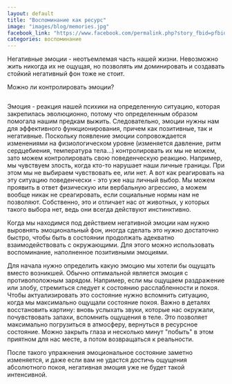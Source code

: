 ```yaml
---
layout: default
title: "Воспоминание как ресурс"
image: "images/blog/memories.jpg"
facebook_link: "https://www.facebook.com/permalink.php?story_fbid=pfbid029XeDHHfCYMHdcPysVAKWZeyWraAfeXS7Tou4eNUQpPxExhqLQNHKi5oKiryj2UrZl&id=100090928022478"
categories: воспоминание
---
```


Негативные эмоции - неотъемлемая часть нашей жизни. Невозможно жить никогда их не ощущая, но позволять им доминировать и создавать стойкий негативный фон тоже не стоит.

Можно ли контролировать эмоции?

<!--more-->

<img src="{{ page.image }}" alt="" class="img-fluid">

Эмоция - реакция нашей психики на определенную ситуацию, которая закрепилась эволюционно, потому что определенным образом помогала нашим предкам выжить. Следовательно, эмоции нужны нам для эффективного функционирования, причем как позитивные, так и негативные. Поскольку появление эмоции сопровождается изменениями на физиологическом уровне (изменяется давление, ритм сердцебиения, температура тела...) контролировать их мы не можем, зато можем контролировать свою поведенческую реакцию. Например, мы чувствуем злость, когда кто-то нарушает наши личные границы. При этом мы не выбираем чувствовать ее, или нет. А вот как реагировать на эту ситуацию поведенчески - это уже наш личный выбор. Мы можем проявить в ответ физическую или вербальную агрессию, а можем вообще никак не среагировать, если социальные нормы нам не позволяют. Собственно, это и отличает нас от животных, у которых такого выбора нет, ведь они всегда действуют инстинктивно.

Когда мы находимся под действием негативной эмоции нам нужно выровнять эмоциональный фон, иногда сделать это нужно достаточно быстро, чтобы быть в состоянии продолжать адекватно взаимодействовать с окружающими. Для этого можно использовать воспоминание, наполненное позитивными эмоциями.

Для начала нужно определить какую эмоцию мы хотели бы ощущать вместо возникшей. Обычно оптимальной является эмоция с противоположным зарядом. Например, если мы ощущаем раздражение или злобу, стремиться следует к состоянию расслабленности и покоя. Чтобы актуализировать это состояние нужно вспомнить ситуацию, когда мы максимально ощущали состояние покоя. Важно в деталях восстановить картину: вновь услыхать звуки, которые нас окружали, почувствовать запахи, вспомнить ощущения в теле. Это позволяет максимально погрузиться в атмосферу, вернуться в ресурсное состояние. Можно закрыть глаза и несколько минут "побыть" в этом приятном для нас месте, а потом возвращаться к реальности.

После такого упражнения эмоциональное состояние заметно изменяется, и даже если вам не удастся достичь ощущения абсолютного покоя, негативная эмоция  уже не будет такой интенсивной.